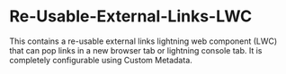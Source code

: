 # Re-Usable-External-Links-LWC
This contains a re-usable external links lightning web component (LWC) that can pop links in a new browser tab or lightning console tab. It is completely configurable using Custom Metadata.
